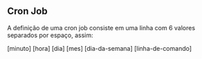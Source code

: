## Cron Job

A definição de uma cron job consiste em uma linha com 6 valores separados por espaço, assim:

[minuto] [hora] [dia] [mes] [dia-da-semana] [linha-de-comando]